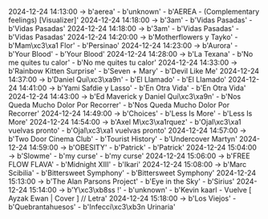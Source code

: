 2024-12-24 14:13:00 -> b'aerea' - b'unknown' - b'AEREA - (Complementary feelings) [Visualizer]'
2024-12-24 14:18:00 -> b'3am' - b'Vidas Pasadas' - b'Vidas Pasadas'
2024-12-24 14:18:00 -> b'3am' - b'Vidas Pasadas' - b'Vidas Pasadas'
2024-12-24 14:20:00 -> b'Motherflowers y Tayko' - b'Mam\xc3\xa1 Flor' - b'Persinao'
2024-12-24 14:23:00 -> b'Aurora' - b'Your Blood' - b'Your Blood'
2024-12-24 14:28:00 -> b'La Texana' - b'No me quites tu calor' - b'No me quites tu calor'
2024-12-24 14:33:00 -> b'Rainbow Kitten Surprise' - b'Seven + Mary' - b'Devil Like Me'
2024-12-24 14:37:00 -> b'Daniel Qui\xc3\xa9n' - b'El Llamado' - b'El Llamado'
2024-12-24 14:41:00 -> b'Yami Safdie y Lasso' - b'En Otra Vida' - b'En Otra Vida'
2024-12-24 14:43:00 -> b'Ed Maverick y Daniel Qui\xc3\xa9n' - b'Nos Queda Mucho Dolor Por Recorrer' - b'Nos Queda Mucho Dolor Por Recorrer'
2024-12-24 14:49:00 -> b'Choices' - b'Less Is More' - b'Less Is More'
2024-12-24 14:54:00 -> b'Axel M\xc3\xa1rquez' - b'Ojal\xc3\xa1 vuelvas pronto' - b'Ojal\xc3\xa1 vuelvas pronto'
2024-12-24 14:57:00 -> b'Two Door Cinema Club' - b'Tourist History' - b'Undercover Martyn'
2024-12-24 14:59:00 -> b'OBESITY' - b'Patrick' - b'Patrick'
2024-12-24 15:04:00 -> b'Slowme' - b'my curse' - b'my curse'
2024-12-24 15:06:00 -> b'FREE FLOW FLAVA' - b'Midnight XIII' - b'Ikari'
2024-12-24 15:08:00 -> b'Marc Scibilia' - b'Bittersweet Symphony' - b'Bittersweet Symphony'
2024-12-24 15:13:00 -> b'The Alan Parsons Project' - b'Eye in the Sky' - b'Sirius'
2024-12-24 15:14:00 -> b'Y\xc3\xb8ss !' - b'unknown' - b'Kevin kaarl - Vuelve [ Ayzak Ewan | Cover ] // Letra'
2024-12-24 15:18:00 -> b'Los Viejos' - b'Quebrantahuesos' - b'Infecci\xc3\xb3n Urinaria'
